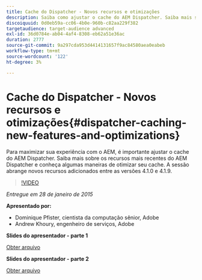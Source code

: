 ```yaml
---
title: Cache do Dispatcher - Novos recursos e otimizações
description: Saiba como ajustar o cache do AEM Dispatcher. Saiba mais sobre os recursos mais recentes do AEM Dispatcher e conheça algumas maneiras de otimizar seu cache. A sessão abrange novos recursos adicionados entre as versões 4.1.0 e 4.1.9.
discoiquuid: 0d0eb59a-cc06-4b0e-960b-c82aa229f382
targetaudience: target-audience advanced
exl-id: 36d0784e-ab04-4af4-8308-eb62a51e36ac
duration: 2777
source-git-commit: 9a297cda953d4414131657f9ac84580aea0eabeb
workflow-type: tm+mt
source-wordcount: '122'
ht-degree: 3%

---
```


# Cache do Dispatcher - Novos recursos e otimizações{#dispatcher-caching-new-features-and-optimizations}

Para maximizar sua experiência com o AEM, é importante ajustar o cache do AEM Dispatcher. Saiba mais sobre os recursos mais recentes do AEM Dispatcher e conheça algumas maneiras de otimizar seu cache. A sessão abrange novos recursos adicionados entre as versões 4.1.0 e 4.1.9.

>[!VIDEO](https://video.tv.adobe.com/v/19378/?quality=9)

*Entregue em 28 de janeiro de 2015*

**Apresentado por:**

* Dominique Pfister, cientista da computação sênior, Adobe
* Andrew Khoury, engenheiro de serviços, Adobe

**Slides do apresentador - parte 1**

[Obter arquivo](assets/aemgems-dispatcher-caching-part1-jan-28-2015.pdf)

**Slides do apresentador - parte 2**

[Obter arquivo](assets/aemgems-dispatcher-caching-part2-jan-28-2015.pdf)
<!--
[Get back to the Overview](https://helpx.adobe.com/experience-manager/kt/eseminars/gems/aem-index.html)
-->
